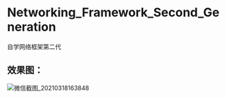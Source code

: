 # Networking_Framework_Second_Generation
自学网络框架第二代

## 效果图：
![微信截图_20210318163848](https://user-images.githubusercontent.com/70384877/111598244-fc112f80-8809-11eb-857e-6e894a04420e.png)
